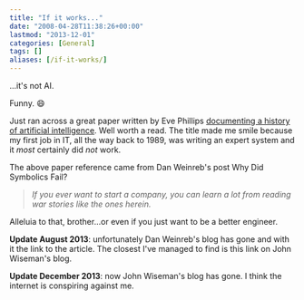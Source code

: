 ```yaml
---
title: "If it works..."
date: "2008-04-28T11:38:26+00:00"
lastmod: "2013-12-01"
categories: [General]
tags: []
aliases: [/if-it-works/]
---
```


...it's not AI.

Funny. :smile:

Just ran across a great paper written by Eve Phillips [documenting a history of artificial intelligence](http://web.archive.org/web/20130509190108/http://www.sts.tu-harburg.de/~r.f.moeller/symbolics-info/ai-business.pdf). Well worth a read. The title made me smile because my first job in IT, all the way back to 1989, was writing an expert system and it *most* certainly did *not* work.

The above paper reference came from Dan Weinreb's post Why Did Symbolics Fail?

>*If you ever want to start a company, you can learn a lot from reading war stories like the ones herein.*

Alleluia to that, brother...or even if you just want to be a better engineer.

**Update August 2013**: unfortunately Dan Weinreb's blog has gone and with it the link to the article. The closest I've managed to find is this link on John Wiseman's blog.

**Update December 2013**: now John Wiseman's blog has gone. I think the internet is conspiring against me.
